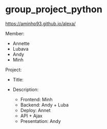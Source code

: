 # group_project_python 

https://aminhp93.github.io/alexa/

Member:
* Annette
* Lubava
* Andy
* Minh

Project:
- Title:

- Description:
	+ Frontend: Minh
	+ Backend: Andy + Luba
	+ Deploy: Annet
	+ API + Ajax
	+ Presentation: Andy


